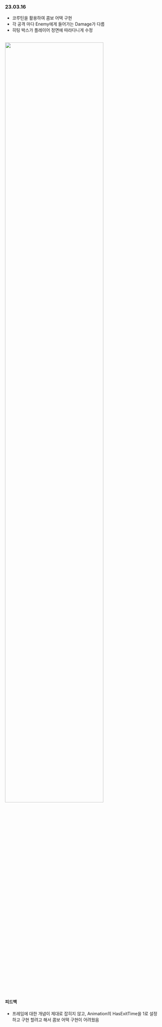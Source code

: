 ### 23.03.16
* 코루틴을 활용하여 콤보 어택 구현
* 각 공격 마다 Enemy에게 들어가는 Damage가 다름
* 히팅 박스가 플레이어 정면에 따라다니게 수정 
<br/>


<img width ="80%" src="https://user-images.githubusercontent.com/86179438/225671963-171866a9-0a16-4fc5-a1f8-7a6fe44e2dcb.mp4"/> 

<br/>

#### 피드백
* 프레임에 대한 개념이 제대로 잡히지 않고, Animation의 HasExitTime을 1로 설정하고 구현 할려고 해서 콤보 어택 구현이 어려웠음
